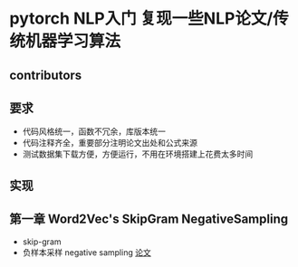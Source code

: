 # pytorch NLP入门  复现一些NLP论文/传统机器学习算法

## contributors


## 要求
- 代码风格统一，函数不冗余，库版本统一
- 代码注释齐全，重要部分注明论文出处和公式来源
- 测试数据集下载方便，方便运行，不用在环境搭建上花费太多时间


## 实现

## 第一章 Word2Vec's SkipGram NegativeSampling
- skip-gram
- 负样本采样 negative sampling 	[论文](https://proceedings.neurips.cc/paper/2013/file/9aa42b31882ec039965f3c4923ce901b-Paper.pdf)



